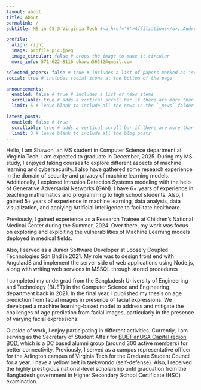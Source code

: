 ```yaml
---
layout: about
title: About
permalink: /
subtitle: MS in CS @ Virginia Tech #<a href='#'>Affiliations</a>. Address. Contacts. Motto. Etc.

profile:
  align: right
  image: profile_pic.jpeg
  image_circular: false # crops the image to make it circular
  more_info: 571-622-8116 shawon56512@gmail.com

selected_papers: false # true # includes a list of papers marked as "selected={true}"
social: true # includes social icons at the bottom of the page

announcements:
  enabled: false # true # includes a list of news items
  scrollable: true # adds a vertical scroll bar if there are more than 3 news items
  limit: 5 # leave blank to include all the news in the `_news` folder

latest_posts:
  enabled: false # true
  scrollable: true # adds a vertical scroll bar if there are more than 3 new posts items
  limit: 3 # leave blank to include all the blog posts
---
```


Hello, I am Shawon, an MS student in Computer Science department at Virginia Tech. I am expected to graduate in December, 2025. During my MS study, I enjoyed taking courses to explore different aspects of machine learning and cybersecurity. I also have gathered some research experience in the domain of security and privacy of machine learning models. Additionally, I explored Intrusion Detection Systems modeling with the help of Generative Adversarial Networks (GAN). I have 6+ years of experience in teaching mathematics and programming to high school students. Also, I gained 5+ years of experience in machine learning, data analysis, data visualization, and applying Artificial Intelligence to facilitate healthcare.

Previously, I gained experience as a Research Trainee at Children’s National Medical Center during the Summer, 2024. Over there, my work was focus on exploring and exploiting the vulnerabilities of Machine Learning models deployed in medical fields.

<!-- My goal was to demonstrate attacks on privacy-preserving machine learning models to harm the fairness and performance.  -->

Also, I served as a Junior Software Developer at Loosely Coupled Technologies Sdn Bhd in 2021. My role was to design front end with AngularJS and implement the server side of web applications using Node.js, along with writing web services in MSSQL through stored procedures

<!-- Moreover, I performed on (client’s) demand basis integration and development using Visual Studio. Furthermore, I efficiently communicated with the Malaysian business team to reflect the aspired changes in development. -->

I completed my undergrad from the Bangladesh University of Engineering and Technology (BUET) in the Computer Science and Engineering department back in 2021. In the final year, I published my thesis on age prediction from facial images in presence of facial expressions. We developed a machine learning-based model to address and mitigate the challenges of age prediction from facial images, particularly in the presence of varying facial expressions.

Outside of work, I enjoy participating in different activities. Currently, I am serving as the Secretary of Student Affair for [BUETianUSA Capital region BOD](https://www.buetianusa.org/), which is a DC based alumni group (around 300 active members) for better connectivity. Previously, I served as a campus representative officer for the Arlington campus of Virginia Tech for the Graduate Student Council for a year. I have a yellow belt in taekwondo (self-defense). Also, I received the highly prestigious national-level scholarship until graduation from the Bangladesh government in Higher Secondary School Certificate (HSC) examination.
